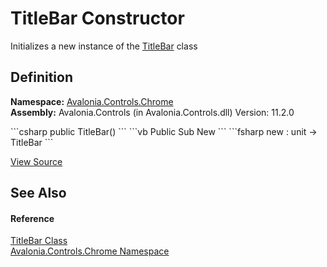 # TitleBar Constructor


Initializes a new instance of the <a href="T_Avalonia_Controls_Chrome_TitleBar">TitleBar</a> class



## Definition
**Namespace:** <a href="N_Avalonia_Controls_Chrome">Avalonia.Controls.Chrome</a>  
**Assembly:** Avalonia.Controls (in Avalonia.Controls.dll) Version: 11.2.0

<Tabs groupId="api-code-preview">
<TabItem value="csharp" label="C#">
```csharp
public TitleBar()
```
</TabItem>
<TabItem value="vb" label="VB">
```vb
Public Sub New
```
</TabItem>
<TabItem value="fsharp" label="F#">
```fsharp
new : unit -> TitleBar
```
</TabItem>
</Tabs>



<a href="https://github.com/AvaloniaUI/Avalonia/tree/master/src/Avalonia.Controls/Chrome/TitleBar.cs" title="View the source code">View Source</a>



## See Also


#### Reference
<a href="T_Avalonia_Controls_Chrome_TitleBar">TitleBar Class</a>  
<a href="N_Avalonia_Controls_Chrome">Avalonia.Controls.Chrome Namespace</a>  
